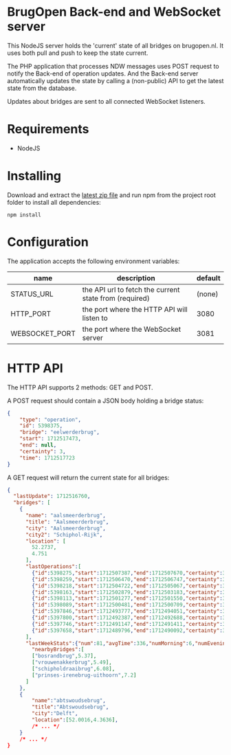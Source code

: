 # BrugOpen Back-end and WebSocket server
This NodeJS server holds the 'current' state of all bridges on brugopen.nl. It uses both pull and push to keep the state current.

The PHP application that processes NDW messages uses POST request to notify the Back-end of operation updates. And the Back-end server automatically updates the state by calling a (non-public) API to get the latest state from the database.

Updates about bridges are sent to all connected WebSocket listeners.

# Requirements

* NodeJS

# Installing

Download and extract the [latest zip file](https://github.com/BrugOpen/brugopen-server/archive/refs/heads/main.zip) and run npm from the project root folder to install all dependencies:

```
npm install
```

# Configuration

The application accepts the following environment variables:

| name                | description                                                  | default              |
| ------------------- | ------------------------------------------------------------ | -------------------- |
| STATUS_URL          | the API url to fetch the current state from (required)       | (none)               |
| HTTP_PORT           | the port where the HTTP API will listen to                   | 3080                 |
| WEBSOCKET_PORT      | the port where the WebSocket server                          | 3081                 |

# HTTP API

The HTTP API supports 2 methods: GET and POST.

A POST request should contain a JSON body holding a bridge status:

```json
{
    "type": "operation",
    "id": 5398375,
    "bridge": "eelwerderbrug",
    "start": 1712517473,
    "end": null,
    "certainty": 3,
    "time": 1712517723
}
```

A GET request will return the current state for all bridges:

```json
{
  "lastUpdate": 1712516760,
  "bridges": [
    {
      "name": "aalsmeerderbrug",
      "title": "Aalsmeerderbrug",
      "city": "Aalsmeerderbrug",
      "city2": "Schiphol-Rijk",
      "location": [
        52.2737,
        4.751
      ],
      "lastOperations":[
        {"id":5398275,"start":1712507387,"end":1712507670,"certainty":3,"ended":true},
        {"id":5398259,"start":1712506470,"end":1712506747,"certainty":3,"ended":true},
        {"id":5398218,"start":1712504722,"end":1712505067,"certainty":3,"vesselTypes":["Passagierschip"],"ended":true},
        {"id":5398163,"start":1712502879,"end":1712503183,"certainty":3,"ended":true},
        {"id":5398113,"start":1712501277,"end":1712501550,"certainty":3,"vesselTypes":["Vrachtschip"],"ended":true},
        {"id":5398089,"start":1712500481,"end":1712500709,"certainty":3,"ended":true},
        {"id":5397846,"start":1712493777,"end":1712494051,"certainty":3,"ended":true},
        {"id":5397800,"start":1712492387,"end":1712492688,"certainty":3,"ended":true},
        {"id":5397746,"start":1712491147,"end":1712491411,"certainty":3,"ended":true},
        {"id":5397658,"start":1712489796,"end":1712490092,"certainty":3,"vesselTypes":["Passagierschip"],"ended":true}
      ],
      "lastWeekStats":{"num":81,"avgTime":336,"numMorning":6,"numEvening":3},
	    "nearbyBridges":[
        ["bosrandbrug",5.37],
        ["vrouwenakkerbrug",5.49],
        ["schipholdraaibrug",6.08],
        ["prinses-irenebrug-uithoorn",7.2]
      ]
    },
    {
        "name":"abtswoudsebrug",
        "title":"Abtswoudsebrug",
        "city":"Delft",
        "location":[52.0016,4.3636],
        /* ... */
    }
    /* ... */
}
```
